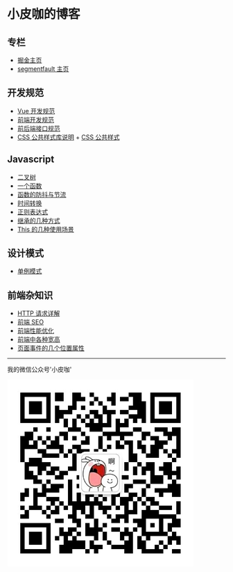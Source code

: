 # 小皮咖的博客

## 专栏

-   [掘金主页](https://juejin.im/user/5af17df4518825672a02e1f5/posts)
-   [segmentfault 主页](https://segmentfault.com/u/suporka)

## 开发规范

-   [Vue 开发规范](./work/Vue开发规范.md)
-   [前端开发规范](./work/前端开发规范.md)
-   [前后端接口规范](./work/前后端接口规范.md)
-   [CSS 公共样式库说明](./work/CSS公共样式库.md) + [CSS 公共样式](./work/index.css)

## Javascript

-   [二叉树](./js/BinaryTree.js)
-   [一个函数](./js/一个函数.md)
-   [函数的防抖与节流](./js/函数的防抖与节流.md)
-   [时间转换](./js/时间转换.md)
-   [正则表达式](./js/正则表达式.md)
-   [继承的几种方式](./js/继承的几种方式.md)
-   [This 的几种使用场景](./js/this的几种使用场景.md)

## 设计模式

-   [单例模式](./设计模式/单例模式.md)

## 前端杂知识

-   [HTTP 请求详解](./HTTP请求详解.md)
-   [前端 SEO](./前端seo.md)
-   [前端性能优化](./前端性能优化.md)
-   [前端中各种宽高](./js/前端中各种宽高.md)
-   [页面事件的几个位置属性](./js/事件的几个位置属性.md)

---

我的微信公众号'小皮咖'

![小皮咖](https://raw.githubusercontent.com/zxpsuper/picture/master/suporka.jpg)
